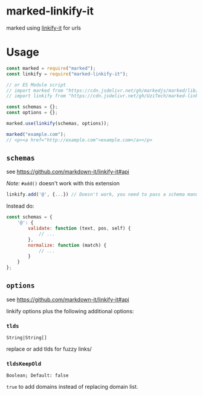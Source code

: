 # marked-linkify-it

marked using [linkify-it](https://github.com/markdown-it/linkify-it) for urls

# Usage

```js
const marked = require("marked");
const linkify = require("marked-linkify-it");

// or ES Module script
// import marked from "https://cdn.jsdelivr.net/gh/markedjs/marked/lib/marked.esm.js";
// import linkify from "https://cdn.jsdelivr.net/gh/UziTech/marked-linkify-it/lib/marked-linkify-it.esm.js";

const schemas = {};
const options = {};

marked.use(linkify(schemas, options));

marked("example.com");
// <p><a href="http://example.com">example.com</a></p>
```

## `schemas`

see https://github.com/markdown-it/linkify-it#api

*Note:* `#add()` doesn't work with this extension

```JavaScript
linkify.add('@', {...}) // Doesn't work, you need to pass a schema manually
```

Instead do:

```JavaScript
const schemas = {
	'@': {
		validate: function (text, pos, self) {
			// ...
		},
		normalize: function (match) {
			// ...
		}
	}
};
```

## `options`

see https://github.com/markdown-it/linkify-it#api

linkify options plus the following additional options:

### `tlds`

`String|String[]`

replace or add tlds for fuzzy links/

### `tldsKeepOld`

`Boolean; Default: false`

`true` to add domains instead of replacing domain list.
